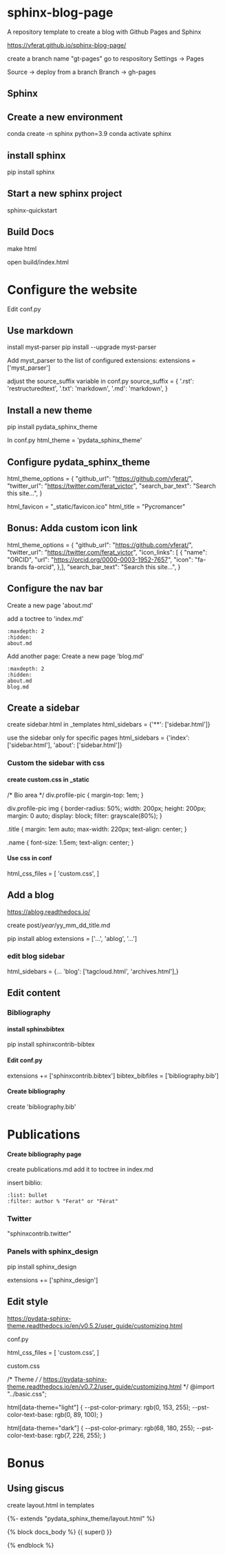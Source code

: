 # sphinx-blog-page
A repository template to create a blog with Github Pages and Sphinx

https://vferat.github.io/sphinx-blog-page/


create a branch name "gt-pages"
go to respository Settings -> Pages

Source -> deploy from a branch
Branch -> gh-pages

## Sphinx

## Create a new environment
conda create -n sphinx python=3.9
conda activate sphinx

## install sphinx
pip install sphinx

## Start a new sphinx project
sphinx-quickstart

## Build Docs

make html

open build/index.html

# Configure the website

Edit conf.py

## Use markdown
install myst-parser
pip install --upgrade myst-parser

Add myst_parser to the list of configured extensions:
extensions = ['myst_parser']

adjust the source_suffix variable in conf.py
source_suffix = {
    '.rst': 'restructuredtext',
    '.txt': 'markdown',
    '.md': 'markdown',
}

## Install a new theme
pip install pydata_sphinx_theme

In conf.py
html_theme = 'pydata_sphinx_theme'

## Configure pydata_sphinx_theme

html_theme_options = {
  "github_url": "https://github.com/vferat/",
  "twitter_url": "https://twitter.com/ferat_victor",
  "search_bar_text": "Search this site...",
}

html_favicon = "_static/favicon.ico"
html_title = "Pycromancer"

## Bonus: Adda custom icon link

html_theme_options = {
  "github_url": "https://github.com/vferat/",
  "twitter_url": "https://twitter.com/ferat_victor",
  "icon_links": [
        {
            "name": "ORCID",
            "url": "https://orcid.org/0000-0003-1952-7657",
            "icon": "fa-brands fa-orcid",
        },],
  "search_bar_text": "Search this site...",
}

## Configure the nav bar
Create a new page 'about.md'

add a toctree to 'index.md'

```{toctree}
:maxdepth: 2
:hidden:
about.md
```

Add another page:
Create a new page 'blog.md'

```{toctree}
:maxdepth: 2
:hidden:
about.md
blog.md
```

## Create a sidebar

create sidebar.html in _templates
html_sidebars = {'**': ['sidebar.html']}

use the sidebar only for specific pages
html_sidebars = {'index': ['sidebar.html'],
                 'about': ['sidebar.html']}

### Custom the sidebar with css

#### create custom.css in _static

/* Bio area */
div.profile-pic {
    margin-top: 1em;
}

div.profile-pic img {
    border-radius: 50%;
    width: 200px;
    height: 200px;
    margin: 0 auto;
    display: block;
    filter: grayscale(80%);
}

.title {
    margin: 1em auto;
    max-width: 220px;
    text-align: center;
}

.name {
    font-size: 1.5em;
    text-align: center;
}

#### Use css in conf

html_css_files = [
    'custom.css',
]

## Add a blog

https://ablog.readthedocs.io/

create post/_year_/yy_mm_dd_title.md

pip install ablog
extensions = ['...',
             'ablog',
             '...']


### edit blog sidebar

html_sidebars = {...
                 'blog': ['tagcloud.html', 'archives.html'],}


## Edit content

### Bibliography

#### install sphinxbibtex
pip install sphinxcontrib-bibtex

#### Edit conf.py
extensions += ['sphinxcontrib.bibtex']
bibtex_bibfiles = ['bibliography.bib']

#### Create bibliography
create 'bibliography.bib'

# Publications


#### Create bibliography page
create publications.md
add it to toctree in index.md

insert biblio:


```{bibliography}
:list: bullet
:filter: author % "Ferat" or "Férat"
```

### Twitter
"sphinxcontrib.twitter"

### Panels with sphinx_design
pip install sphinx_design

extensions += ['sphinx_design']

## Edit style

https://pydata-sphinx-theme.readthedocs.io/en/v0.5.2/user_guide/customizing.html

conf.py

html_css_files = [
    'custom.css',
]

custom.css

/* Theme */
/* https://pydata-sphinx-theme.readthedocs.io/en/v0.7.2/user_guide/customizing.html */
@import "../basic.css";

html[data-theme="light"] {
    --pst-color-primary: rgb(0, 153, 255);
    --pst-color-text-base: rgb(0, 89, 100);
}

html[data-theme="dark"] {
    --pst-color-primary: rgb(68, 180, 255);
    --pst-color-text-base: rgb(7, 226, 255);
}


# Bonus

## Using giscus

create layout.html in templates


{%- extends "pydata_sphinx_theme/layout.html" %}

{% block docs_body %}
{{ super() }}
<!-- Add a comment box underneath the page's content -->
<script src="https://giscus.app/client.js"
        data-repo="choldgraf/choldgraf.github.io"
        data-repo-id="MDEwOlJlcG9zaXRvcnk1MTIzNzA1NA=="
        data-category="Blog comments"
        data-category-id="DIC_kwDOAw3Qvs4CAV4E"
        data-mapping="pathname"
        data-reactions-enabled="1"
        data-emit-metadata="0"
        data-theme="light"
        data-lang="en"
        crossorigin="anonymous"
        async>
</script>
{% endblock %}
